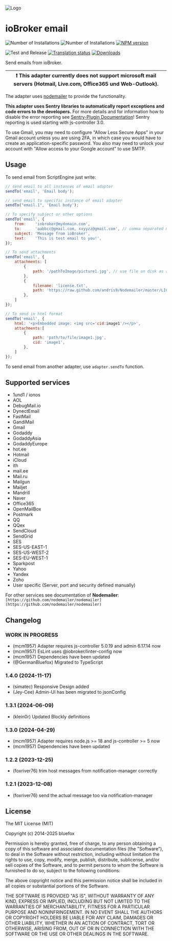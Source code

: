 ![Logo](admin/email.png)
# ioBroker email

![Number of Installations](http://iobroker.live/badges/email-installed.svg)
![Number of Installations](http://iobroker.live/badges/email-stable.svg)
[![NPM version](http://img.shields.io/npm/v/iobroker.email.svg)](https://www.npmjs.com/package/iobroker.email)

![Test and Release](https://github.com/ioBroker/ioBroker.email/workflows/Test%20and%20Release/badge.svg)
[![Translation status](https://weblate.iobroker.net/widgets/adapters/-/email/svg-badge.svg)](https://weblate.iobroker.net/engage/adapters/?utm_source=widget)
[![Downloads](https://img.shields.io/npm/dm/iobroker.email.svg)](https://www.npmjs.com/package/iobroker.email)

Send emails from ioBroker.

| :exclamation: This adapter currently does not support microsoft mail servers (Hotmail, Live.com, Office365 und Web-Outlook).  |
|-----------------------------------------|

The adapter uses [nodemailer](https://github.com/nodemailer/nodemailer) to provide the functionality.

**This adapter uses Sentry libraries to automatically report exceptions and code errors to the developers.** For more details and for information how to disable the error reporting see [Sentry-Plugin Documentation](https://github.com/ioBroker/plugin-sentry#plugin-sentry)! Sentry reporting is used starting with js-controller 3.0.

To use Gmail, you may need to configure "Allow Less Secure Apps" in your Gmail account unless you are using 2FA, in which
case you would have to create an application-specific password. You also may need to unlock your account with "Allow access to your Google account" to use SMTP.


## Usage

To send email from ScriptEngine just write:

```js
// send email to all instances of email adapter
sendTo('email', 'Email body');

// send email to specific instance of email adapter
sendTo("email.1", 'Email body');

// To specify subject or other options
sendTo('email', {
    from:    'iobroker@mydomain.com',
    to:      'aabbcc@gmail.com, xxyyzz@gmail.com', // comma separated multiple recipients.
    subject: 'Message from ioBroker',
    text:    'This is test email to you!',
});

// To send attachments
sendTo('email', {
    attachments: [
        {
            path: '/pathToImage/picture1.jpg', // use file on disk as attachment
        },
        {
            filename: 'license.txt',
            path: 'https://raw.github.com/andris9/Nodemailer/master/LICENSE', // use URL as an attachment
        },
    ]
});

// To send in html format
sendTo('email', {
    html: '<p>Embedded image: <img src='cid:image1'/></p>',
    attachments:[
        {
            path: 'path/to/file/image1.jpg',
            cid: 'image1',
        },
    ]
});
```

To send email from another adapter, use `adapter.sendTo` function.


## Supported services
- 1und1 / ionos
- AOL
- DebugMail.io
- DynectEmail
- FastMail
- GandiMail
- Gmail
- Godaddy
- GodaddyAsia
- GodaddyEurope
- hot.ee
- Hotmail
- iCloud
- ith
- mail.ee
- Mail.ru
- Mailgun
- Mailjet
- Mandrill
- Naver
- Office365
- OpenMailBox
- Postmark
- QQ
- QQex
- SendCloud
- SendGrid
- SES
- SES-US-EAST-1
- SES-US-WEST-2
- SES-EU-WEST-1
- Sparkpost
- Yahoo
- Yandex
- Zoho
- User specific (Server, port and security defined manually)

For other services see documentation of **Nodemailer**: `[https://github.com/nodemailer/nodemailer](https://github.com/nodemailer/nodemailer)`

## Changelog
<!--
  Placeholder for the next version (at the beginning of the line):
  ### **WORK IN PROGRESS**
-->
### **WORK IN PROGRESS**
* (mcm1957) Adapter requires js-controller 5.0.19 and admin 6.17.14 now
* (mcm1957) EsLint uses @iobroker/linter-config now
* (mcm1957) Dependencies have been updated
* (@GermanBluefox) Migrated to TypeScript

### 1.4.0 (2024-11-17)
* (simatec) Responsive Design added
* (Jey-Cee) Admin-UI has been migrated to jsonConfig

### 1.3.1 (2024-06-09)
* (klein0r) Updated Blockly definitions

### 1.3.0 (2024-04-29)
* (mcm1957) Adapter requires node.js >= 18 and js-controller >= 5 now
* (mcm1957) Dependencies have been updated

### 1.2.2 (2023-12-25)
* (foxriver76) trim host messages from notification-manager correctly

### 1.2.1 (2023-12-08)
 * (foxriver76) send the actual message too via notification-manager

## License

The MIT License (MIT)

Copyright (c) 2014-2025 bluefox

Permission is hereby granted, free of charge, to any person obtaining a copy
of this software and associated documentation files (the "Software"), to deal
in the Software without restriction, including without limitation the rights
to use, copy, modify, merge, publish, distribute, sublicense, and/or sell
copies of the Software, and to permit persons to whom the Software is
furnished to do so, subject to the following conditions:

The above copyright notice and this permission notice shall be included in
all copies or substantial portions of the Software.

THE SOFTWARE IS PROVIDED "AS IS", WITHOUT WARRANTY OF ANY KIND, EXPRESS OR
IMPLIED, INCLUDING BUT NOT LIMITED TO THE WARRANTIES OF MERCHANTABILITY,
FITNESS FOR A PARTICULAR PURPOSE AND NONINFRINGEMENT. IN NO EVENT SHALL THE
AUTHORS OR COPYRIGHT HOLDERS BE LIABLE FOR ANY CLAIM, DAMAGES OR OTHER
LIABILITY, WHETHER IN AN ACTION OF CONTRACT, TORT OR OTHERWISE, ARISING FROM,
OUT OF OR IN CONNECTION WITH THE SOFTWARE OR THE USE OR OTHER DEALINGS IN
THE SOFTWARE.
